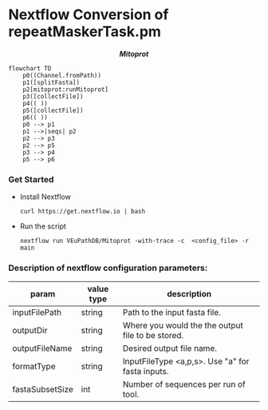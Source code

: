 # Nextflow Conversion of repeatMaskerTask.pm

***<p align=center>Mitoprot</p>***  
```mermaid
flowchart TD
    p0((Channel.fromPath))
    p1([splitFasta])
    p2[mitoprot:runMitoprot]
    p3([collectFile])
    p4(( ))
    p5([collectFile])
    p6(( ))
    p0 --> p1
    p1 -->|seqs| p2
    p2 --> p3
    p2 --> p5
    p3 --> p4
    p5 --> p6
```

### Get Started
  * Install Nextflow
    
    `curl https://get.nextflow.io | bash`
  
  * Run the script
    
    `nextflow run VEuPathDB/Mitoprot -with-trace -c  <config_file> -r main`

### Description of nextflow configuration parameters:

| param         | value type        | description  |
| ------------- | ------------- | ------------ |
| inputFilePath | string| Path to the input fasta file. |
| outputDir | string | Where you would the the output file to be stored. |
| outputFileName | string | Desired output file name. |
| formatType | string | InputFileType <a,p,s>. Use "a" for fasta inputs. |
| fastaSubsetSize | int | Number of sequences per run of tool. |
